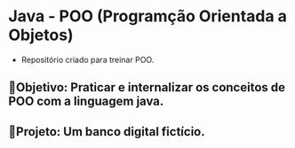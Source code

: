# Java - POO (Programção Orientada a Objetos)
- Repositório criado para treinar POO.

## 💭Objetivo: Praticar e internalizar os conceitos de POO com a linguagem java.

## 💭Projeto: Um banco digital fictício.
